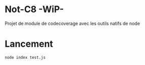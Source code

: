 # Not-C8 -WiP-
Projet de module de codecoverage avec les outils natifs de node

# Lancement
```shell
node index test.js
```